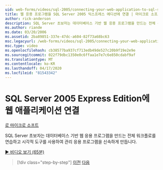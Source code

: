 ```yaml
---
uid: web-forms/videos/sql-2005/connecting-your-web-application-to-sql-server-2005-express-edition
title: 웹 응용 프로그램을 SQL Server 2005 익스프레스 에디션에 연결 | 마이크로 소프트 문서
author: rick-anderson
description: SQL Server 초보자는 데이터베이스 기반 웹 응용 프로그램을 만드는 전체 워크플로를 연습하고 시각적 도구를 사용하여 administrat을 신속하게 만듭니다...
ms.author: riande
ms.date: 03/20/2006
ms.assetid: 2ba89851-337e-47dc-a604-82f73a68bc63
msc.legacyurl: /web-forms/videos/sql-2005/connecting-your-web-application-to-sql-server-2005-express-edition
msc.type: video
ms.openlocfilehash: cb38577ba937cf713edb49de527c20b9f19e2e9e
ms.sourcegitcommit: 022f79dbc1350e0c6ffaa1e7e7c6e850cdabf9af
ms.translationtype: MT
ms.contentlocale: ko-KR
ms.lasthandoff: 04/17/2020
ms.locfileid: "81543342"
---
```

# <a name="connecting-your-web-application-to-sql-server-2005-express-edition"></a>SQL Server 2005 Express Edition에 웹 애플리케이션 연결

[로 마이크로 소프트](https://github.com/microsoft)

SQL Server 초보자는 데이터베이스 기반 웹 응용 프로그램을 만드는 전체 워크플로를 연습하고 시각적 도구를 사용하여 관리 응용 프로그램을 신속하게 만듭니다.

[&#9654; 비디오 보기 (65분)](https://channel9.msdn.com/Blogs/ASP-NET-Site-Videos/connecting-your-web-application-to-sql-server-2005-express-edition)

> [!div class="step-by-step"]
> [이전](understanding-security-and-network-connectivity.md)
> [다음](using-sql-server-management-studio.md)
